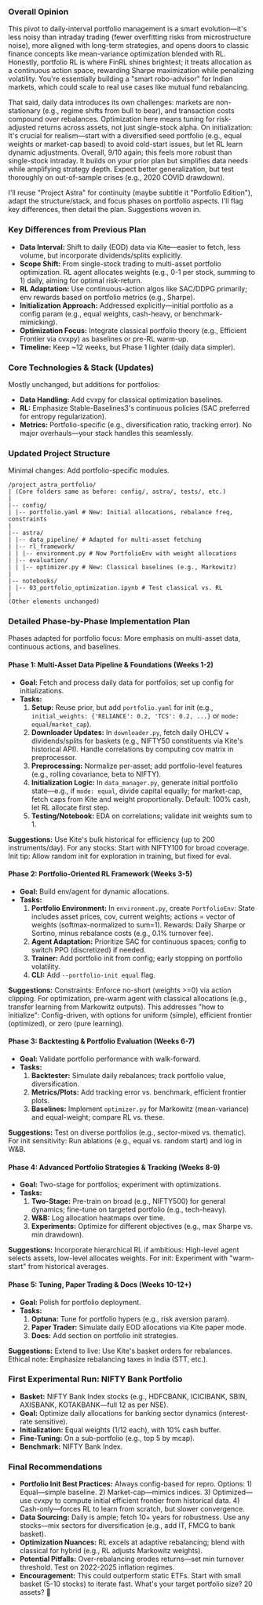 ### Overall Opinion
This pivot to daily-interval portfolio management is a smart evolution—it's less noisy than intraday trading (fewer overfitting risks from microstructure noise), more aligned with long-term strategies, and opens doors to classic finance concepts like mean-variance optimization blended with RL. Honestly, portfolio RL is where FinRL shines brightest; it treats allocation as a continuous action space, rewarding Sharpe maximization while penalizing volatility. You're essentially building a "smart robo-advisor" for Indian markets, which could scale to real use cases like mutual fund rebalancing.

That said, daily data introduces its own challenges: markets are non-stationary (e.g., regime shifts from bull to bear), and transaction costs compound over rebalances. Optimization here means tuning for risk-adjusted returns across assets, not just single-stock alpha. On initialization: It's crucial for realism—start with a diversified seed portfolio (e.g., equal weights or market-cap based) to avoid cold-start issues, but let RL learn dynamic adjustments. Overall, 9/10 again; this feels more robust than single-stock intraday. It builds on your prior plan but simplifies data needs while amplifying strategy depth. Expect better generalization, but test thoroughly on out-of-sample crises (e.g., 2020 COVID drawdown).

I'll reuse "Project Astra" for continuity (maybe subtitle it "Portfolio Edition"), adapt the structure/stack, and focus phases on portfolio aspects. I'll flag key differences, then detail the plan. Suggestions woven in.

### Key Differences from Previous Plan
- **Data Interval:** Shift to daily (EOD) data via Kite—easier to fetch, less volume, but incorporate dividends/splits explicitly.
- **Scope Shift:** From single-stock trading to multi-asset portfolio optimization. RL agent allocates weights (e.g., 0-1 per stock, summing to 1) daily, aiming for optimal risk-return.
- **RL Adaptation:** Use continuous-action algos like SAC/DDPG primarily; env rewards based on portfolio metrics (e.g., Sharpe).
- **Initialization Approach:** Addressed explicitly—initial portfolio as a config param (e.g., equal weights, cash-heavy, or benchmark-mimicking).
- **Optimization Focus:** Integrate classical portfolio theory (e.g., Efficient Frontier via cvxpy) as baselines or pre-RL warm-up.
- **Timeline:** Keep ~12 weeks, but Phase 1 lighter (daily data simpler).

### Core Technologies & Stack (Updates)
Mostly unchanged, but additions for portfolios:
- **Data Handling:** Add cvxpy for classical optimization baselines.
- **RL:** Emphasize Stable-Baselines3's continuous policies (SAC preferred for entropy regularization).
- **Metrics:** Portfolio-specific (e.g., diversification ratio, tracking error).
No major overhauls—your stack handles this seamlessly.

### Updated Project Structure
Minimal changes: Add portfolio-specific modules.
```
/project_astra_portfolio/
| (Core folders same as before: config/, astra/, tests/, etc.)
|
|-- config/
| |-- portfolio.yaml # New: Initial allocations, rebalance freq, constraints
|
|-- astra/
| |-- data_pipeline/ # Adapted for multi-asset fetching
| |-- rl_framework/
| | |-- environment.py # Now PortfolioEnv with weight allocations
| |-- evaluation/
| | |-- optimizer.py # New: Classical baselines (e.g., Markowitz)
|
|-- notebooks/
| |-- 03_portfolio_optimization.ipynb # Test classical vs. RL
|
(Other elements unchanged)
```

### Detailed Phase-by-Phase Implementation Plan
Phases adapted for portfolio focus: More emphasis on multi-asset data, continuous actions, and baselines.

#### Phase 1: Multi-Asset Data Pipeline & Foundations (Weeks 1-2)
* **Goal:** Fetch and process daily data for portfolios; set up config for initializations.
* **Tasks:**
    1. **Setup:** Reuse prior, but add `portfolio.yaml` for init (e.g., `initial_weights: {'RELIANCE': 0.2, 'TCS': 0.2, ...}` or `mode: equal`/`market_cap`).
    2. **Downloader Updates:** In `downloader.py`, fetch daily OHLCV + dividends/splits for baskets (e.g., NIFTY50 constituents via Kite's historical API). Handle correlations by computing cov matrix in preprocessor.
    3. **Preprocessing:** Normalize per-asset; add portfolio-level features (e.g., rolling covariance, beta to NIFTY).
    4. **Initialization Logic:** In `data_manager.py`, generate initial portfolio state—e.g., if `mode: equal`, divide capital equally; for market-cap, fetch caps from Kite and weight proportionally. Default: 100% cash, let RL allocate first step.
    5. **Testing/Notebook:** EDA on correlations; validate init weights sum to 1.

**Suggestions:** Use Kite's bulk historical for efficiency (up to 200 instruments/day). For any stocks: Start with NIFTY100 for broad coverage. Init tip: Allow random init for exploration in training, but fixed for eval.

#### Phase 2: Portfolio-Oriented RL Framework (Weeks 3-5)
* **Goal:** Build env/agent for dynamic allocations.
* **Tasks:**
    1. **Portfolio Environment:** In `environment.py`, create `PortfolioEnv`: State includes asset prices, cov, current weights; actions = vector of weights (softmax-normalized to sum=1). Rewards: Daily Sharpe or Sortino, minus rebalance costs (e.g., 0.1% turnover fee).
    2. **Agent Adaptation:** Prioritize SAC for continuous spaces; config to switch PPO (discretized) if needed.
    3. **Trainer:** Add portfolio init from config; early stopping on portfolio volatility.
    4. **CLI:** Add `--portfolio-init equal` flag.

**Suggestions:** Constraints: Enforce no-short (weights >=0) via action clipping. For optimization, pre-warm agent with classical allocations (e.g., transfer learning from Markowitz outputs). This addresses "how to initialize": Config-driven, with options for uniform (simple), efficient frontier (optimized), or zero (pure learning).

#### Phase 3: Backtesting & Portfolio Evaluation (Weeks 6-7)
* **Goal:** Validate portfolio performance with walk-forward.
* **Tasks:**
    1. **Backtester:** Simulate daily rebalances; track portfolio value, diversification.
    2. **Metrics/Plots:** Add tracking error vs. benchmark, efficient frontier plots.
    3. **Baselines:** Implement `optimizer.py` for Markowitz (mean-variance) and equal-weight; compare RL vs. these.

**Suggestions:** Test on diverse portfolios (e.g., sector-mixed vs. thematic). For init sensitivity: Run ablations (e.g., equal vs. random start) and log in W&B.

#### Phase 4: Advanced Portfolio Strategies & Tracking (Weeks 8-9)
* **Goal:** Two-stage for portfolios; experiment with optimizations.
* **Tasks:**
    1. **Two-Stage:** Pre-train on broad (e.g., NIFTY500) for general dynamics; fine-tune on targeted portfolio (e.g., tech-heavy).
    2. **W&B:** Log allocation heatmaps over time.
    3. **Experiments:** Optimize for different objectives (e.g., max Sharpe vs. min drawdown).

**Suggestions:** Incorporate hierarchical RL if ambitious: High-level agent selects assets, low-level allocates weights. For init: Experiment with "warm-start" from historical averages.

#### Phase 5: Tuning, Paper Trading & Docs (Weeks 10-12+)
* **Goal:** Polish for portfolio deployment.
* **Tasks:**
    1. **Optuna:** Tune for portfolio hypers (e.g., risk aversion param).
    2. **Paper Trader:** Simulate daily EOD allocations via Kite paper mode.
    3. **Docs:** Add section on portfolio init strategies.

**Suggestions:** Extend to live: Use Kite's basket orders for rebalances. Ethical note: Emphasize rebalancing taxes in India (STT, etc.).

### First Experimental Run: NIFTY Bank Portfolio
* **Basket:** NIFTY Bank Index stocks (e.g., HDFCBANK, ICICIBANK, SBIN, AXISBANK, KOTAKBANK—full 12 as per NSE).
* **Goal:** Optimize daily allocations for banking sector dynamics (interest-rate sensitive).
* **Initialization:** Equal weights (1/12 each), with 10% cash buffer.
* **Fine-Tuning:** On a sub-portfolio (e.g., top 5 by mcap).
* **Benchmark:** NIFTY Bank Index.

### Final Recommendations
- **Portfolio Init Best Practices:** Always config-based for repro. Options: 1) Equal—simple baseline. 2) Market-cap—mimics indices. 3) Optimized—use cvxpy to compute initial efficient frontier from historical data. 4) Cash-only—forces RL to learn from scratch, but slower convergence.
- **Data Sourcing:** Daily is ample; fetch 10+ years for robustness. Use any stocks—mix sectors for diversification (e.g., add IT, FMCG to bank basket).
- **Optimization Nuances:** RL excels at adaptive rebalancing; blend with classical for hybrid (e.g., RL adjusts Markowitz weights).
- **Potential Pitfalls:** Over-rebalancing erodes returns—set min turnover threshold. Test on 2022-2025 inflation regimes.
- **Encouragement:** This could outperform static ETFs. Start with small basket (5-10 stocks) to iterate fast. What's your target portfolio size? 20 assets? 🚀
